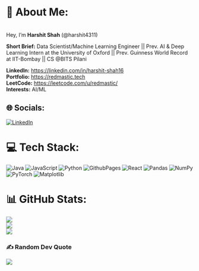 # 💫 About Me:
<br>Hey, I’m **Harshit Shah** (@harshit4311)<br>

**Short Brief:** Data Scientist/Machine Learning Engineer || Prev. AI & Deep Learning Intern at the University of Oxford || Prev. Guinness World Record at IIT-Bombay || CS @BITS Pilani <br>

**LinkedIn:** https://linkedin.com/in/harshit-shah16<br>
**Portfolio:** https://redmastic.tech<br>
**LeetCode:** https://leetcode.com/u/redmastic/<br>
**Interests:** AI/ML <br>


## 🌐 Socials:
[![LinkedIn](https://img.shields.io/badge/LinkedIn-%230077B5.svg?logo=linkedin&logoColor=white)](https://linkedin.com/in/harshit-shah16/) 

# 💻 Tech Stack:
![Java](https://img.shields.io/badge/java-%23ED8B00.svg?style=for-the-badge&logo=openjdk&logoColor=white) ![JavaScript](https://img.shields.io/badge/javascript-%23323330.svg?style=for-the-badge&logo=javascript&logoColor=%23F7DF1E) ![Python](https://img.shields.io/badge/python-3670A0?style=for-the-badge&logo=python&logoColor=ffdd54) ![GithubPages](https://img.shields.io/badge/github%20pages-121013?style=for-the-badge&logo=github&logoColor=white) ![React](https://img.shields.io/badge/react-%2320232a.svg?style=for-the-badge&logo=react&logoColor=%2361DAFB) ![Pandas](https://img.shields.io/badge/pandas-%23150458.svg?style=for-the-badge&logo=pandas&logoColor=white) ![NumPy](https://img.shields.io/badge/numpy-%23013243.svg?style=for-the-badge&logo=numpy&logoColor=white) ![PyTorch](https://img.shields.io/badge/PyTorch-%23EE4C2C.svg?style=for-the-badge&logo=PyTorch&logoColor=white) ![Matplotlib](https://img.shields.io/badge/Matplotlib-%23ffffff.svg?style=for-the-badge&logo=Matplotlib&logoColor=black)

# 📊 GitHub Stats:
![](https://github-readme-stats.vercel.app/api?username=harshit4311&theme=merko&hide_border=false&include_all_commits=false&count_private=true)<br/>
![](https://github-readme-streak-stats.herokuapp.com/?user=harshit4311&theme=merko&hide_border=false)<br/>
![](https://github-readme-stats.vercel.app/api/top-langs/?username=harshit4311&theme=merko&hide_border=false&include_all_commits=false&count_private=true&layout=compact)

### ✍️ Random Dev Quote
![](https://quotes-github-readme.vercel.app/api?type=vetical&theme=dark)

<!-- Proudly created with GPRM ( https://gprm.itsvg.in ) -->
